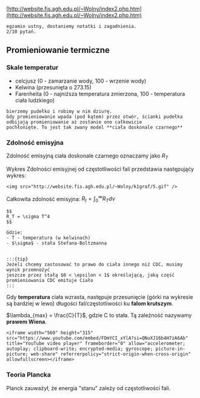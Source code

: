 [http://website.fis.agh.edu.pl/~Wolny/index2.php.htm](http://website.fis.agh.edu.pl/~Wolny/index2.php.htm)

```{note}
egzamin ustny, dostaniemy notatki i zagadnienia.
2/10 pytań.
```

## Promieniowanie termiczne

### Skale temperatur
- celcjusz (0 - zamarzanie wody, 100 - wrzenie wody)
- Kelwina (przesunięta o 273.15)
- Farenheita (0 - najniższa temperatura zmierzona, 100 - temperatura ciała ludzkiego)


```{admonition} doświadczenie
bierzemy pudełko i robimy w nim dziurę.
Gdy promieniowanie wpada (pod kątem) przez otwór, ścianki pudełka odbijają promieniowanie aż zostanie ono całkowicie
pochłonięte. To jest tak zwany model **ciała doskonale czarnego**
```

### Zdolność emisyjna

Zdolność emisyjną ciała doskonale czarnego oznaczamy jako $R_T$

Wykres Zdolności emisyjnej od częstotliwości fali przedstawia następująćy wykres:

```{raw} html
<img src="http://website.fis.agh.edu.pl/~Wolny/k1graf/5.gif" />
```


Całkowita zdolność emisyjna: $R_t = \int_0^\infty R_T d\nu$

```{admonition} Prawo Stefana
$$
R_T = \sigma T^4
$$

Gdzie:
- T - temperatura (w kelwinach)
- $\sigma$ - stała Stefana-Boltzmanna


:::{tip}
Jeżeli chcemy zastosować to prawo do ciała innego niż CDC, musimy wynik przemnożyć
jeszcze przez stałą $0 < \epsilon < 1$ określającą, jaką część promieniowania CDC emituje Ciało
:::
```

Gdy **temperatura** ciała wzrasta, następuje przesunięcie (górki na wykresie są bardziej w lewo) długości fal/częstotliwości ku **falom krutszym**.

$\lambda_{max} = \frac{C}{T}$, gdzie C to stała. Tą zależność nazywamy **prawem Wiena**.

```{raw} html
<iframe width="560" height="315" src="https://www.youtube.com/embed/FDmYCI_xYlA?si=QNuXJ16b4H7zA6Ab" title="YouTube video player" frameborder="0" allow="accelerometer; autoplay; clipboard-write; encrypted-media; gyroscope; picture-in-picture; web-share" referrerpolicy="strict-origin-when-cross-origin" allowfullscreen></iframe>
```

### Teoria Plancka

Planck zauważył, że energia "stanu" zależy od częstotliwości fali.

